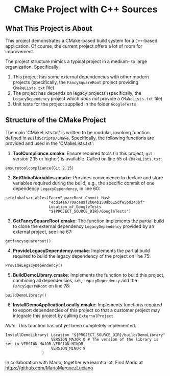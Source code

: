<center>
<h1>CMake Project with C++ Sources</h1>
</center>

## What This Project is About
This project demonstrates a CMake-based build system for a `C++`-based application. Of course, the current project offers a lot of room for improvement.

The project structure mimics a typical project in a medium- to large organization. Specifically:
1. This project has some external dependencies with other modern projects (specifically, the `FancySquareRoot` project providing `CMakeLists.txt` file)
2. The project has depends on legacy projects (specifically, the `LegacyDependency` project which _does not_ provide a `CMakeLists.txt` file)
3. Unit tests for the project supplied in the folder `GoogleTests`


## Structure of the CMake Project
The main 'CMakeLists.txt' is written to be modular, invoking function defined in `BuildScripts/CMake`. Specifically, the following functions are provided and used in the 'CMakeLists.txt':
1. **ToolCompliance.cmake**:  Ensure required tools (in this project, `git` version 2.15 or higher) is available. Called on line 55 of `CMakeLists.txt`:

```
ensuretoolcompliance(Git 2.15)
```

2. **SetGlobalVariables.cmake**: Provides convenience to declare and store variables required during the build, e.g., the specific commit of one dependency `LegacyDependency`, in line 60:


```
setglobalvariables(FancySquareRoot_Commit_Hash
                   "4cd14a67709ce89f2b04b150db615dfe5bd345bf"
                   Location_of_GoogleTests
                   "${PROJECT_SOURCE_DIR}/GoogleTests")
```

3. **GetFancySquareRoot.cmake**: The function implements the partial build to clone the external dependency `LegacyDependency` provided by an external project, see line 67:

```
getfancysquareroot()
```

4. **ProvideLegacyDependency.cmake**: Implements the partial build required to build the legacy dependency of the project on line 75:

```
ProvideLegacyDependency()
```

5. **BuildDemoLibrary.cmake**: Implements the function to build this project, combining all dependencies, i.e., `LegacyDependency` and the `FancySquareRoot` on line 78:

```
buildDemoLibrary()
```

6. **InstallDemoApplicationLocally.cmake**: Implements functions required to export dependencies of this project so that a customer project may integrate this project by calling `ExternalProject`.

_Note_: This function has not yet been completely implemented.


```
InstallDemoLibrary( Location "${PROJECT_SOURCE_DIR}/build/DemoLibrary"
                    VERSION_MAJOR 0 # The version of the library is set to VERSION_MAJOR.VERSION_MINOR
                    VERSION_MINOR 9
                )
```


In collaboration with Mario, together we learnt a lot. Find Mario at https://github.com/MarioMarquezLuciano
